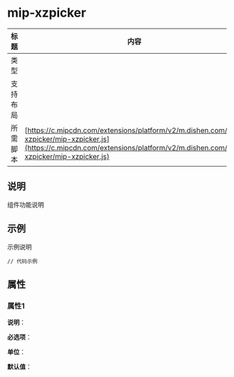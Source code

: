 # mip-xzpicker

标题|内容
----|----
类型|
支持布局|
所需脚本| [https://c.mipcdn.com/extensions/platform/v2/m.dishen.com/mip-xzpicker/mip-xzpicker.js](https://c.mipcdn.com/extensions/platform/v2/m.dishen.com/mip-xzpicker/mip-xzpicker.js)

## 说明

组件功能说明

## 示例

示例说明

```
// 代码示例
```

## 属性

### 属性1

**说明**：

**必选项**：

**单位**：

**默认值**：